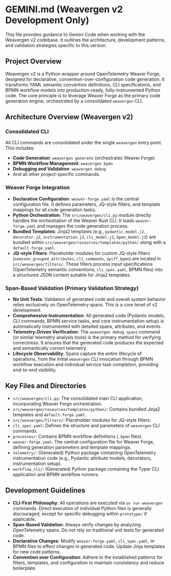 # GEMINI.md (Weavergen v2 Development Only)

This file provides guidance to Gemini Code when working with the Weavergen v2 codebase. It outlines the architecture, development patterns, and validation strategies specific to this version.

## Project Overview

Weavergen v2 is a Python wrapper around OpenTelemetry Weaver Forge, designed for declarative, convention-over-configuration code generation. It transforms YAML semantic convention definitions, CLI specifications, and BPMN workflow models into production-ready, fully-instrumented Python code. The core principle is to leverage Weaver Forge as the primary code generation engine, orchestrated by a consolidated `weavergen` CLI.

## Architecture Overview (Weavergen v2)

### Consolidated CLI
All CLI commands are consolidated under the single `weavergen` entry point. This includes:
-   **Code Generation**: `weavergen generate` (orchestrates Weaver Forge)
-   **BPMN Workflow Management**: `weavergen bpmn`
-   **Debugging and Validation**: `weavergen debug`
-   And all other project-specific commands.

### Weaver Forge Integration
-   **Declarative Configuration**: `weaver-forge.yaml` is the central configuration file. It defines parameters, JQ-style filters, and template mappings for all code generation tasks.
-   **Python Orchestration**: The `src/weavergen/cli.py` module directly handles the orchestration of the Weaver Rust CLI. It loads `weaver-forge.yaml` and manages the code generation process.
-   **Bundled Templates**: Jinja2 templates (e.g., `pydantic_model.j2`, `decorator.j2`, `instrumentation.j2`, `cli_model.j2`, `bpmn_model.j2`) are bundled within `src/weavergen/resources/templates/python/` along with a `default-forge.yaml`.
-   **JQ-style Filters**: Placeholder modules for custom JQ-style filters (`semconv_grouped_attributes`, `cli_commands`, `spiff_bpmn`) are located in `src/weavergen/filters/`. These filters process input specifications (OpenTelemetry semantic conventions, `cli_spec.yaml`, BPMN files) into a structured JSON context suitable for Jinja2 templates.

### Span-Based Validation (Primary Validation Strategy)
-   **No Unit Tests**: Validation of generated code and overall system behavior relies exclusively on OpenTelemetry spans. This is a core tenet of v2 development.
-   **Comprehensive Instrumentation**: All generated code (Pydantic models, CLI commands, BPMN service tasks, and core instrumentation setup) is automatically instrumented with detailed spans, attributes, and events.
-   **Telemetry-Driven Verification**: The `weavergen debug spans` command (or similar telemetry analysis tools) is the primary method for verifying correctness. It ensures that the generated code produces the expected and semantically correct telemetry.
-   **Lifecycle Observability**: Spans capture the entire lifecycle of operations, from the initial `weavergen` CLI invocation through BPMN workflow execution and individual service task completion, providing end-to-end visibility.

## Key Files and Directories
-   `src/weavergen/cli.py`: The consolidated main CLI application, incorporating Weaver Forge orchestration.
-   `src/weavergen/resources/templates/python/`: Contains bundled Jinja2 templates and `default-forge.yaml`.
-   `src/weavergen/filters/`: Placeholder modules for JQ-style filters.
-   `cli_spec.yaml`: Defines the structure and parameters of `weavergen` CLI commands.
-   `processes/`: Contains BPMN workflow definitions (`.bpmn` files).
-   `weaver-forge.yaml`: The central configuration file for Weaver Forge, defining generation parameters and template mappings.
-   `telemetry/`: (Generated) Python package containing OpenTelemetry instrumentation code (e.g., Pydantic attribute models, decorators, instrumentation setup).
-   `workflow_cli/`: (Generated) Python package containing the Typer CLI application and BPMN workflow runners.

## Development Guidelines

-   **CLI-First Philosophy**: All operations are executed via `uv run weavergen` commands. Direct execution of individual Python files is generally discouraged, except for specific debugging within `prototype/` if applicable.
-   **Span-Based Validation**: Always verify changes by analyzing OpenTelemetry spans. Do not rely on traditional unit tests for generated code.
-   **Declarative Changes**: Modify `weaver-forge.yaml`, `cli_spec.yaml`, or BPMN files to effect changes in generated code. Update Jinja templates for new code patterns.
-   **Convention over Configuration**: Adhere to the established patterns for filters, templates, and configuration to maintain consistency and reduce boilerplate.